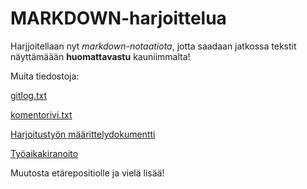 # MARKDOWN-harjoittelua 

Harjjoitellaan nyt *markdown-notaatiota*, jotta saadaan jatkossa tekstit näyttämäään **huomattavastu** kauniimmalta! 

Muita tiedostoja:

[gitlog.txt](https://github.com/kallioaa/ot-harjoitustyo/blob/master/laskarit/viikko1/gitlog.txt)

[komentorivi.txt](https://github.com/kallioaa/ot-harjoitustyo/blob/master/laskarit/viikko1/komentorivi.txt)

[Harjoitustyön määrittelydokumentti](https://github.com/kallioaa/ot-harjoitustyo/blob/master/harjoitustyo/dokumentaatio/maarittelydokumentti.md)

[Työaikakiranoito](https://github.com/kallioaa/ot-harjoitustyo/blob/master/harjoitustyo/dokumentaatio/työaikakirjanpito.md)

Muutosta etärepositiolle
ja vielä lisää!
